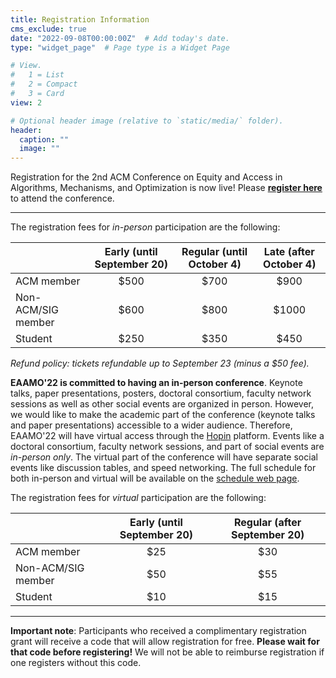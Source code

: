```yaml
---
title: Registration Information
cms_exclude: true
date: "2022-09-08T00:00:00Z"  # Add today's date.
type: "widget_page"  # Page type is a Widget Page

# View.
#   1 = List
#   2 = Compact
#   3 = Card
view: 2

# Optional header image (relative to `static/media/` folder).
header:
  caption: ""
  image: ""
---
```


Registration for the 2nd ACM Conference on Equity and Access in Algorithms, Mechanisms, and Optimization is now live! Please **[register here](https://cvent.me/L94zQG)** to attend the conference.

- - -

The registration fees for *in-person* participation are the following:

|  | Early (until September 20) | Regular (until October 4) | Late (after October 4) |
| ----------- | :---: | :---: | :---: |
| ACM member          | $500 | $700 | $900 |
| Non-ACM/SIG member  | $600 | $800 | $1000 |
| Student             | $250 | $350 | $450 |

*Refund policy: tickets refundable up to September 23 (minus a $50 fee).*

**EAAMO'22 is committed to having an in-person conference**. Keynote talks, paper presentations, posters, doctoral consortium, faculty network sessions as well as other social events are organized in person. However, we would like to make the academic part of the conference (keynote talks and paper presentations) accessible to a wider audience. Therefore, EAAMO'22 will have virtual access through the [Hopin](https://hopin.com/) platform. Events like a doctoral consortium, faculty network sessions, and part of social events are *in-person only*. The virtual part of the conference will have separate social events like discussion tables, and speed networking. The full schedule for both in-person and virtual will be available on the [schedule web page](https://eaamo.org/schedule/).

The registration fees for *virtual* participation are the following:

|  | Early (until September 20) | Regular (after September 20) |
| ----------- | :---: | :---: |
| ACM member          | $25 | $30 |
| Non-ACM/SIG member  | $50 | $55 |
| Student             | $10 | $15 |

- - -

**Important note**: Participants who received a complimentary registration grant will receive a code that will allow registration for free. **Please wait for that code before registering!** We will not be able to reimburse registration if one registers without this code.
